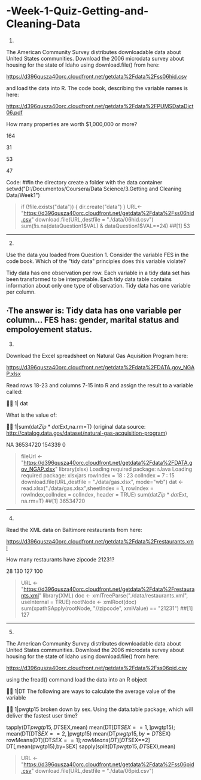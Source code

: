 # -Week-1-Quiz-Getting-and-Cleaning-Data

1. 
The American Community Survey distributes downloadable data about United States communities. Download the 2006 microdata survey about housing for the state of Idaho using download.file() from here:

https://d396qusza40orc.cloudfront.net/getdata%2Fdata%2Fss06hid.csv

and load the data into R. The code book, describing the variable names is here:

https://d396qusza40orc.cloudfront.net/getdata%2Fdata%2FPUMSDataDict06.pdf

How many properties are worth $1,000,000 or more?

164

31

53

47

Code:
##In the directory create a folder with the data container
setwd("D:/Documentos/Coursera/Data Science/3.Getting and Cleaning Data/Week1")
> if (!file.exists("data")) {
        dir.create("data")
}
> URL<-"https://d396qusza40orc.cloudfront.net/getdata%2Fdata%2Fss06hid.csv"
> download.file(URL,destfile = "./data/06hid.csv")
> sum(!is.na(dataQuestion1$VAL) & dataQuestion1$VAL==24)
##[1] 53
---
2. 
Use the data you loaded from Question 1. Consider the variable FES in the code book. Which of the "tidy data" principles does this variable violate?

Tidy data has one observation per row.
Each variable in a tidy data set has been transformed to be interpretable.
Each tidy data table contains information about only one type of observation.
Tidy data has one variable per column.

·The answer is: Tidy data has one variable per column… FES has: gender, marital status and empoloyement status.
---
3. 
Download the Excel spreadsheet on Natural Gas Aquisition Program here:

https://d396qusza40orc.cloudfront.net/getdata%2Fdata%2FDATA.gov_NGAP.xlsx

Read rows 18-23 and columns 7-15 into R and assign the result to a variable called:



1| dat

What is the value of:


1|sum(dat$Zip*dat$Ext,na.rm=T)
(original data source: http://catalog.data.gov/dataset/natural-gas-acquisition-program)

NA
36534720
154339
0

> fileUrl <- "https://d396qusza40orc.cloudfront.net/getdata%2Fdata%2FDATA.gov_NGAP.xlsx"
> library(xlsx)
Loading required package: rJava
Loading required package: xlsxjars
> rowIndex = 18 : 23
> colIndex = 7 : 15
> download.file(URL,destfile = "./data/gas.xlsx", mode="wb")
> dat <- read.xlsx("./data/gas.xlsx",sheetIndex = 1, rowIndex = rowIndex,colIndex = colIndex, header = TRUE)
> sum(dat$Zip * dat$Ext, na.rm=T)
##[1] 36534720
---
4. 
Read the XML data on Baltimore restaurants from here:

https://d396qusza40orc.cloudfront.net/getdata%2Fdata%2Frestaurants.xml

How many restaurants have zipcode 21231?

28
130
127
100

> URL <- "https://d396qusza40orc.cloudfront.net/getdata%2Fdata%2Frestaurants.xml"
> library(XML)
> doc <- xmlTreeParse("./data/restaurants.xml", useInternal = TRUE)
> rootNode <- xmlRoot(doc)
> sum(xpathSApply(rootNode, "//zipcode", xmlValue) == "21231")
##[1] 127
---
5. 
The American Community Survey distributes downloadable data about United States communities. Download the 2006 microdata survey about housing for the state of Idaho using download.file() from here:

https://d396qusza40orc.cloudfront.net/getdata%2Fdata%2Fss06pid.csv

using the fread() command load the data into an R object


1|DT
The following are ways to calculate the average value of the variable


1|pwgtp15
broken down by sex. Using the data.table package, which will deliver the fastest user time?

tapply(DT$pwgtp15,DT$SEX,mean)
mean(DT[DT$SEX==1,]$pwgtp15); mean(DT[DT$SEX==2,]$pwgtp15)
mean(DT$pwgtp15,by=DT$SEX)
rowMeans(DT)[DT$SEX==1]; rowMeans(DT)[DT$SEX==2]
DT[,mean(pwgtp15),by=SEX]
sapply(split(DT$pwgtp15,DT$SEX),mean)

> URL <- "https://d396qusza40orc.cloudfront.net/getdata%2Fdata%2Fss06pid.csv"
> download.file(URL,destfile = "./data/06pid.csv")
